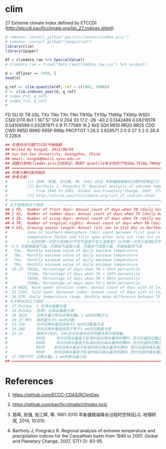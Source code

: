 # clim

27 Extreme climate index defined by ETCCDI (<http://etccdi.pacificclimate.org/list_27_indices.shtml>).

```R
# remotes::install_github("pacificclimate/climdex.pcic")
# remotes::install_github("rpkgs/clim")
library(clim)
library(Ipaper)

df = climdata_raw %>% SpecialValue()
# climdata_raw = fread("data-raw/climdata_raw.csv") %>% unique()

d <- df[year == 1958, ]
head(d)

q_ref <- clim.quantile(df, ref = c(1961, 1990)) 
r <- clim.indexes_year(d, q_ref)
# index_P(d, q_ref)
# index_T(d, q_ref)
r
```

   FD SU  ID TR GSL TXx  TNx TXn   TNn     TN10p      TX10p      TN90p      TX90p WSDI CSDI      DTR  Rx1
1 187 57 124  0 204  33 17.2 -26 -40.2 0.1342466 0.08219178 0.04109589 0.03287671    0    9 11.77589 16.2
   Rx5     SDII RR10 RR20 RR25 CDD CWD R95D R99D R95P R99p PRCPTOT
1 26.3 3.628571    3    0    0  27   3    2    0 28.4    0   228.6


```r
## 任意时间尺度ETCCDI气候指数
## Writed By kongdd, 2015/06/05
## Sun Yat-Sen University, Guangzhou, China
## email: kongdd@mail2.sysu.edu.cn
## 函数已使用climdex.pcic已经验证，除和T quantile有关的四个TN10p,TX10p,TN90p,TX90p，其余完全一致
## ========================================================================
## 所需计算的各项指标
## 参考文献：
#         [1] 慈晖, 张强, 张江辉, 等. 1961-2010 年新疆极端降水过程时空特征[J]. 地理研究, 2014, 10: 010.
#         [2] Bartholy J, Pongrácz R. Regional analysis of extreme temperature and precipitation indices for the Carpathian basin
#             from 1946 to 2001. Global and Planetary Change, 2007, 57(1-2): 83-95.
#         [3] http://etccdi.pacificclimate.org/list_27_indices.shtml
# =========================================================================
# 关于温度的16个指标 --------------------------------------------------------------
## 1 FD,  Number of frost days: Annual count of days when TN (daily minimum temperature) < 0
## 2 SU,  Number of summer days: Annual count of days when TX (daily maximum temperature) > 25
## 3 ID,  Number of icing days: Annual count of days when TX (daily maximum temperature) < 0
## 4 TR,  Number of tropical nights: Annual count of days when TN (daily minimum temperature) > 20
## 5 GSL, Growing season length: Annual (1st Jan to 31st Dec in Northern Hemisphere (NH), 1st July to 30th
#         June in Southern Hemisphere (SH)) count between first span of at least 6 days with daily mean
#         temperature TG>5oC and first span after July 1st (Jan 1st in SH) of 6 days with TG<5oC.
#         1-6月的第一次至少连续6日平均气温高于定义温度至7-12月第一次至少连续6日平均气温高于定义温度的持续天数
#  6-9 月极端最高气温、月最低气温极大值、月最高气温极小值、月极端最低气温
#   TXx,  Monthly maximum value of daily maximum temperature
#   TNx,  Monthly maximum value of daily minimum temperature
#   TXn,  Monthly minimum value of daily maximum temperature
#   TNn,  Monthly minimum value of daily minimum temperature
#  10-13  TN10p, Percentage of days when TN < 10th percentile
#         TX10p, Percentage of days when TX < 10th percentile
#         TN90p, Percentage of days when TN > 90th percentile
#         TX90p, Percentage of days when TX > 90th percentile
#  14 WSDI, Warm speel duration index: Annual count of days with at least 6 consecutive days when TX > 90th percentile
#  15 CSDI, Cold speel duration index: Annual count of days with at least 6 consecutive days when TN < 10th percentile
#  16 DTR, Daily temperature range: Monthly mean difference between TX and TN
# 关于降水的11个指标 --------------------------------------------------------------
#  17.Rx1day  1 日降水量最大值
#  18.Rx5day  连续5 日降水量最大值
#  19 SDII    日降水量之和与日降水量≥ 1 mm的日数之比
#  20-22.RRn  降雨量大于n mm的日数
#  23.CDD     年内日降水量连续低于1 mm的日数最大值
#  24.CWD     年内日降水量连续高于等于1 mm的日数最大值
#  25-26      降雨大于95%、99%百分位值对应的天数与累计降雨量，
#             R95D     年内日降水量高于标准时段日降水量序列第95 百分位值的日数之和
#             R99D     年内日降水量高于标准时段日降水量序列第99 百分位值的日数之和
#             R95P    年内日降水量高于标准时段日降水量序列第95 百分位值的降水量之和
#             R99P    年内日降水量高于标准时段日降水量序列第99 百分位值的降水量之和
#  27.PRCPTOT 日降水量≥ 1 mm的降水量之和
## ========================================================================
```

# References

1. <https://github.com/ECCC-CDAS/RClimDex>

2. <https://github.com/pacificclimate/climdex.pcic>

3. 慈晖, 张强, 张江辉, 等. 1961-2010 年新疆极端降水过程时空特征[J]. 地理研究, 2014, 10:010.

4. Bartholy J, Pongrácz R. Regional analysis of extreme temperature and
   precipitation indices for the Carpathian basin from 1946 to 2001. Global and
   Planetary Change, 2007, 57(1-2): 83-95.
